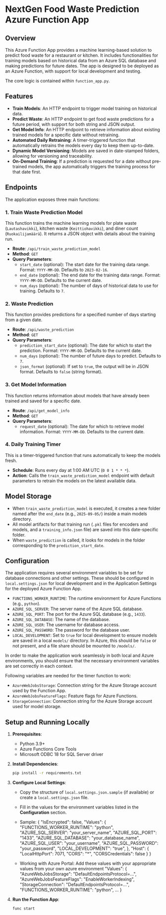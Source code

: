 # NextGen Food Waste Prediction Azure Function App

## Overview

This Azure Function App provides a machine learning-based solution to predict food waste for a restaurant or kitchen. It includes functionalities for training models based on historical data from an Azure SQL database and making predictions for future dates. The app is designed to be deployed as an Azure Function, with support for local development and testing.

The core logic is contained within `function_app.py`.

## Features

- **Train Models**: An HTTP endpoint to trigger model training on historical data.
- **Predict Waste**: An HTTP endpoint to get food waste predictions for a future period, with support for both string and JSON output.
- **Get Model Info**: An HTTP endpoint to retrieve information about existing trained models for a specific date without retraining.
- **Automated Daily Retraining**: A timer-triggered function that automatically retrains the models every day to keep them up-to-date.
- **Dynamic Model Versioning**: Models are saved in date-stamped folders, allowing for versioning and traceability.
- **On-Demand Training**: If a prediction is requested for a date without pre-trained models, the app automatically triggers the training process for that date first.

## Endpoints

The application exposes three main functions:

### 1. Train Waste Prediction Model

This function trains the machine learning models for plate waste (`Lautashavikki`), kitchen waste (`Keittiohavikki`), and diner count (`Ruokailijamäärä`). It returns a JSON object with details about the training run.

- **Route**: `/api/train_waste_prediction_model`
- **Method**: `GET`
- **Query Parameters**:
  - `start_date` (optional): The start date for the training data range. Format: `YYYY-MM-DD`. Defaults to `2023-02-16`.
  - `end_date` (optional): The end date for the training data range. Format: `YYYY-MM-DD`. Defaults to the current date.
  - `num_days` (optional): The number of days of historical data to use for training. Defaults to `7`.

### 2. Waste Prediction

This function provides predictions for a specified number of days starting from a given date.

- **Route**: `/api/waste_prediction`
- **Method**: `GET`
- **Query Parameters**:
  - `prediction_start_date` (optional): The date for which to start the prediction. Format: `YYYY-MM-DD`. Defaults to the current date.
  - `num_days` (optional): The number of future days to predict. Defaults to `7`.
  - `json_format` (optional): If set to `true`, the output will be in JSON format. Defaults to `false` (string format).

### 3. Get Model Information

This function returns information about models that have already been trained and saved for a specific date.

- **Route**: `/api/get_model_info`
- **Method**: `GET`
- **Query Parameters**:
  - `request_date` (optional): The date for which to retrieve model information. Format: `YYYY-MM-DD`. Defaults to the current date.

### 4. Daily Training Timer

This is a timer-triggered function that runs automatically to keep the models fresh.

- **Schedule**: Runs every day at 1:00 AM UTC (`0 0 1 * * *`).
- **Action**: Calls the `train_waste_prediction_model` endpoint with default parameters to retrain the models on the latest available data.

## Model Storage

- When `train_waste_prediction_model` is executed, it creates a new folder named after the `end_date` (e.g., `2025-09-05/`) inside a main models directory.
- All model artifacts for that training run (`.pkl` files for encoders and models, and a `training_info.json` file) are saved into this date-specific folder.
- When `waste_prediction` is called, it looks for models in the folder corresponding to the `prediction_start_date`.

## Configuration

The application requires several environment variables to be set for database connections and other settings. These should be configured in `local.settings.json` for local development and in the Application Settings for the deployed Azure Function App.

- `FUNCTIONS_WORKER_RUNTIME`: The runtime environment for Azure Functions (e.g., `python`).
- `AZURE_SQL_SERVER`: The server name of the Azure SQL database.
- `AZURE_SQL_PORT`: The port for the Azure SQL database (e.g., `1433`).
- `AZURE_SQL_DATABASE`: The name of the database.
- `AZURE_SQL_USER`: The username for database access.
- `AZURE_SQL_PASSWORD`: The password for the database user.
- `LOCAL_DEVELOPMENT`: Set to `true` for local development to ensure models are saved in a local `models/` directory. In Azure, this should be `false` or not present, and a file share should be mounted to `/models/`.

In order to make the application work seamlessly in both local and Azure environments, you should ensure that the necessary environment variables are set correctly in each context.

Following variables are needed for the timer function to work:
- `AzureWebJobsStorage`: Connection string for the Azure Storage account used by the Function App.
- `AzureWebJobsFeatureFlags`: Feature flags for Azure Functions.
- `StorageConnection`: Connection string for the Azure Storage account used for model storage.


## Setup and Running Locally

1.  **Prerequisites**:
    - Python 3.9+
    - Azure Functions Core Tools
    - Microsoft ODBC 18 for SQL Server driver 
    
2.  **Install Dependencies**:
    ```bash
    pip install -r requirements.txt
    ```

3.  **Configure Local Settings**:
    - Copy the structure of `local.settings.json.sample` (if available) or create a `local.settings.json` file.
    - Fill in the values for the environment variables listed in the **Configuration** section.
    - Sample:
    {
      "IsEncrypted": false,
      "Values": {
        "FUNCTIONS_WORKER_RUNTIME": "python",
        "AZURE_SQL_SERVER": "your_server_name",
        "AZURE_SQL_PORT": "1433",
        "AZURE_SQL_DATABASE": "your_database_name",
        "AZURE_SQL_USER": "your_username",
        "AZURE_SQL_PASSWORD": "your_password",
        "LOCAL_DEVELOPMENT": "true",
      },
        "Host": {
        "LocalHttpPort": 7071,
        "CORS": "*",
        "CORSCredentials": false
      }
    }

    - Working with Azure Portal: Add these values with your appropriate values from your own azure environment
      "Values": {
        "AzureWebJobsStorage": "DefaultEndpointsProtocol=...",
        "AzureWebJobsFeatureFlags": "EnableWorkerIndexing",
        "StorageConnection": "DefaultEndpointsProtocol=...",
        "FUNCTIONS_WORKER_RUNTIME": "python",
        ...
      }

4.  **Run the Function App**:
    ```bash
    func start
    ```
